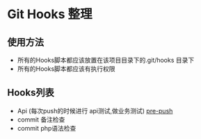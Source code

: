 Git Hooks 整理
=================
## 使用方法
* 所有的Hooks脚本都应该放置在该项目目录下的.git/hooks 目录下
* 所有的Hooks脚本都应该有执行权限

## Hooks列表
* Api (每次push的时候进行 api测试,做业务测试) [pre-push](api/pre-push)
* commit 备注检查
* commit php语法检查
